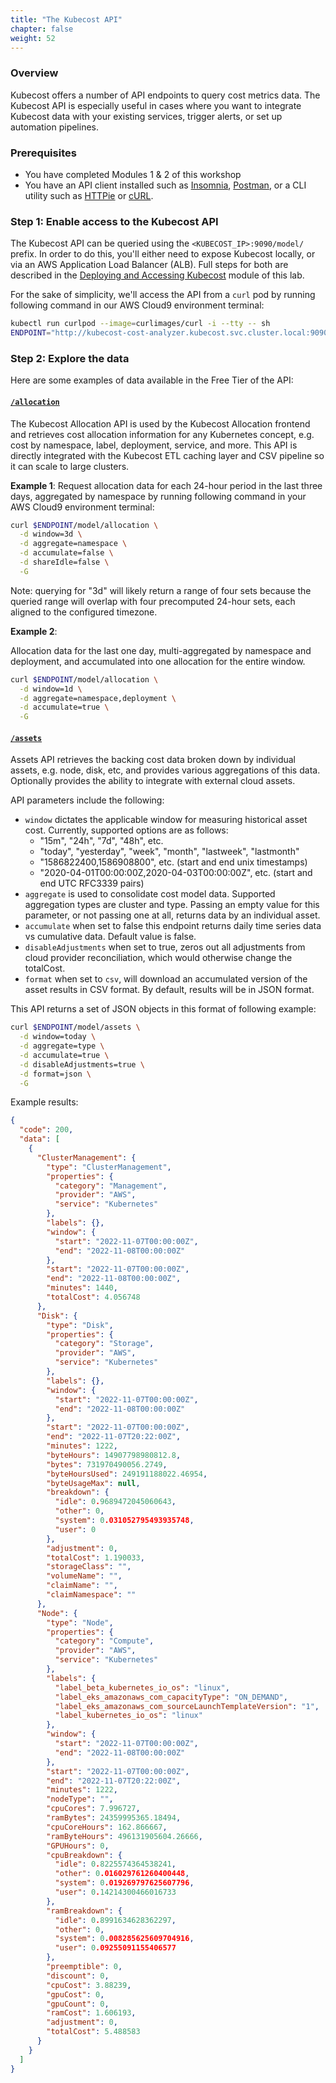 ```yaml
---
title: "The Kubecost API"
chapter: false
weight: 52
---
```


### Overview

Kubecost offers a number of API endpoints to query cost metrics data. The Kubecost API is especially useful in cases where you want to integrate Kubecost data with your existing services, trigger alerts, or set up automation pipelines.

### Prerequisites

- You have completed Modules 1 & 2 of this workshop
- You have an API client installed such as [Insomnia](https://insomnia.rest/), [Postman](https://www.postman.com/), or a CLI utility such as [HTTPie](https://httpie.io/cli) or [cURL](https://curl.se/).

### Step 1: Enable access to the Kubecost API

The Kubecost API can be queried using the `<KUBECOST_IP>:9090/model/` prefix. In order to do this, you'll either need to expose Kubecost locally, or via an AWS Application Load Balancer (ALB). Full steps for both are described in the [Deploying and Accessing Kubecost](/4_deploy_kubecost.html) module of this lab.

For the sake of simplicity, we'll access the API from a `curl` pod by running following command in our AWS Cloud9 environment terminal:

```bash
kubectl run curlpod --image=curlimages/curl -i --tty -- sh
ENDPOINT="http://kubecost-cost-analyzer.kubecost.svc.cluster.local:9090"
```

### Step 2: Explore the data

Here are some examples of data available in the Free Tier of the API:

#### [`/allocation`](https://docs.kubecost.com/apis/apis-overview/allocation)

The Kubecost Allocation API is used by the Kubecost Allocation frontend and retrieves cost allocation information for any Kubernetes concept, e.g. cost by namespace, label, deployment, service, and more. This API is directly integrated with the Kubecost ETL caching layer and CSV pipeline so it can scale to large clusters.

**Example 1**: Request allocation data for each 24-hour period in the last three days, aggregated by namespace by running following command in your AWS Cloud9 environment terminal:

```bash
curl $ENDPOINT/model/allocation \
  -d window=3d \
  -d aggregate=namespace \
  -d accumulate=false \
  -d shareIdle=false \
  -G
```

Note: querying for "3d" will likely return a range of four sets because the queried range will overlap with four precomputed 24-hour sets, each aligned to the configured timezone.

**Example 2**:

Allocation data for the last one day, multi-aggregated by namespace and deployment, and accumulated into one allocation for the entire window.

```bash
curl $ENDPOINT/model/allocation \
  -d window=1d \
  -d aggregate=namespace,deployment \
  -d accumulate=true \
  -G
```

#### [`/assets`](https://docs.kubecost.com/apis/apis-overview/assets-api)

Assets API retrieves the backing cost data broken down by individual assets, e.g. node, disk, etc, and provides various aggregations of this data. Optionally provides the ability to integrate with external cloud assets.

API parameters include the following:

- `window` dictates the applicable window for measuring historical asset cost. Currently, supported options are as follows:
  - "15m", "24h", "7d", "48h", etc.
  - "today", "yesterday", "week", "month", "lastweek", "lastmonth"
  - "1586822400,1586908800", etc. (start and end unix timestamps)
  - "2020-04-01T00:00:00Z,2020-04-03T00:00:00Z", etc. (start and end UTC RFC3339 pairs)
- `aggregate` is used to consolidate cost model data. Supported aggregation types are cluster and type. Passing an empty value for this parameter, or not passing one at all, returns data by an individual asset.
- `accumulate` when set to false this endpoint returns daily time series data vs cumulative data. Default value is false.
- `disableAdjustments` when set to true, zeros out all adjustments from cloud provider reconciliation, which would otherwise change the totalCost.
- `format` when set to `csv`, will download an accumulated version of the asset results in CSV format. By default, results will be in JSON format.

This API returns a set of JSON objects in this format of following example:

```bash
curl $ENDPOINT/model/assets \
  -d window=today \
  -d aggregate=type \
  -d accumulate=true \
  -d disableAdjustments=true \
  -d format=json \
  -G
```

Example results:

```json
{
  "code": 200,
  "data": [
    {
      "ClusterManagement": {
        "type": "ClusterManagement",
        "properties": {
          "category": "Management",
          "provider": "AWS",
          "service": "Kubernetes"
        },
        "labels": {},
        "window": {
          "start": "2022-11-07T00:00:00Z",
          "end": "2022-11-08T00:00:00Z"
        },
        "start": "2022-11-07T00:00:00Z",
        "end": "2022-11-08T00:00:00Z",
        "minutes": 1440,
        "totalCost": 4.056748
      },
      "Disk": {
        "type": "Disk",
        "properties": {
          "category": "Storage",
          "provider": "AWS",
          "service": "Kubernetes"
        },
        "labels": {},
        "window": {
          "start": "2022-11-07T00:00:00Z",
          "end": "2022-11-08T00:00:00Z"
        },
        "start": "2022-11-07T00:00:00Z",
        "end": "2022-11-07T20:22:00Z",
        "minutes": 1222,
        "byteHours": 14907798980812.8,
        "bytes": 731970490056.2749,
        "byteHoursUsed": 249191188022.46954,
        "byteUsageMax": null,
        "breakdown": {
          "idle": 0.9689472045060643,
          "other": 0,
          "system": 0.031052795493935748,
          "user": 0
        },
        "adjustment": 0,
        "totalCost": 1.190033,
        "storageClass": "",
        "volumeName": "",
        "claimName": "",
        "claimNamespace": ""
      },
      "Node": {
        "type": "Node",
        "properties": {
          "category": "Compute",
          "provider": "AWS",
          "service": "Kubernetes"
        },
        "labels": {
          "label_beta_kubernetes_io_os": "linux",
          "label_eks_amazonaws_com_capacityType": "ON_DEMAND",
          "label_eks_amazonaws_com_sourceLaunchTemplateVersion": "1",
          "label_kubernetes_io_os": "linux"
        },
        "window": {
          "start": "2022-11-07T00:00:00Z",
          "end": "2022-11-08T00:00:00Z"
        },
        "start": "2022-11-07T00:00:00Z",
        "end": "2022-11-07T20:22:00Z",
        "minutes": 1222,
        "nodeType": "",
        "cpuCores": 7.996727,
        "ramBytes": 24359995365.18494,
        "cpuCoreHours": 162.866667,
        "ramByteHours": 496131905604.26666,
        "GPUHours": 0,
        "cpuBreakdown": {
          "idle": 0.8225574364538241,
          "other": 0.016029761260400448,
          "system": 0.019269797625607796,
          "user": 0.14214300466016733
        },
        "ramBreakdown": {
          "idle": 0.8991634628362297,
          "other": 0,
          "system": 0.008285625609704916,
          "user": 0.09255091155406577
        },
        "preemptible": 0,
        "discount": 0,
        "cpuCost": 3.88239,
        "gpuCost": 0,
        "gpuCount": 0,
        "ramCost": 1.606193,
        "adjustment": 0,
        "totalCost": 5.488583
      }
    }
  ]
}
```
